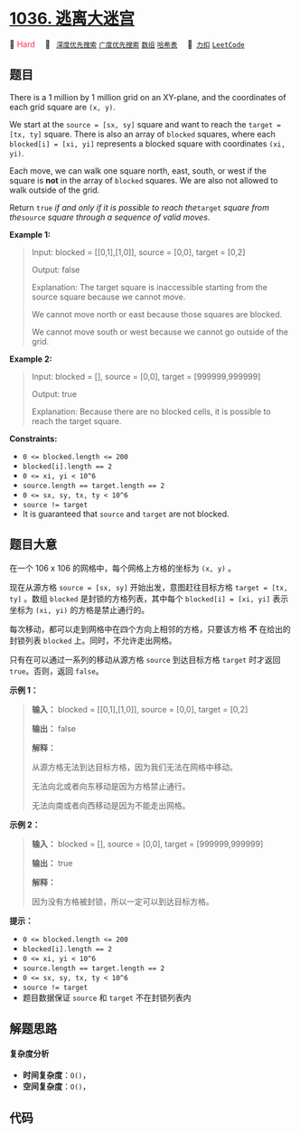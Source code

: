 # [1036. 逃离大迷宫](https://2xiao.github.io/leetcode-js/problem/1036.html)

🔴 <font color=#ff334b>Hard</font>&emsp; 🔖&ensp; [`深度优先搜索`](/tag/depth-first-search.md) [`广度优先搜索`](/tag/breadth-first-search.md) [`数组`](/tag/array.md) [`哈希表`](/tag/hash-table.md)&emsp; 🔗&ensp;[`力扣`](https://leetcode.cn/problems/escape-a-large-maze) [`LeetCode`](https://leetcode.com/problems/escape-a-large-maze)

## 题目

There is a 1 million by 1 million grid on an XY-plane, and the coordinates of
each grid square are `(x, y)`.

We start at the `source = [sx, sy]` square and want to reach the `target =
[tx, ty]` square. There is also an array of `blocked` squares, where each
`blocked[i] = [xi, yi]` represents a blocked square with coordinates `(xi,
yi)`.

Each move, we can walk one square north, east, south, or west if the square is
**not** in the array of `blocked` squares. We are also not allowed to walk
outside of the grid.

Return `true` _if and only if it is possible to reach the_`target` _square
from the_`source` _square through a sequence of valid moves_.



**Example 1:**

> Input: blocked = [[0,1],[1,0]], source = [0,0], target = [0,2]
> 
> Output: false
> 
> Explanation: The target square is inaccessible starting from the source square because we cannot move.
> 
> We cannot move north or east because those squares are blocked.
> 
> We cannot move south or west because we cannot go outside of the grid.

**Example 2:**

> Input: blocked = [], source = [0,0], target = [999999,999999]
> 
> Output: true
> 
> Explanation: Because there are no blocked cells, it is possible to reach the target square.

**Constraints:**

  * `0 <= blocked.length <= 200`
  * `blocked[i].length == 2`
  * `0 <= xi, yi < 10^6`
  * `source.length == target.length == 2`
  * `0 <= sx, sy, tx, ty < 10^6`
  * `source != target`
  * It is guaranteed that `source` and `target` are not blocked.


## 题目大意

在一个 106 x 106 的网格中，每个网格上方格的坐标为 `(x, y)` 。

现在从源方格 `source = [sx, sy]` 开始出发，意图赶往目标方格 `target = [tx, ty]` 。数组 `blocked`
是封锁的方格列表，其中每个 `blocked[i] = [xi, yi]` 表示坐标为 `(xi, yi)` 的方格是禁止通行的。

每次移动，都可以走到网格中在四个方向上相邻的方格，只要该方格 **不** 在给出的封锁列表 `blocked` 上。同时，不允许走出网格。

只有在可以通过一系列的移动从源方格 `source` 到达目标方格 `target` 时才返回 `true`。否则，返回 `false`。

**示例 1：**

> 
> 
> 
> 
> 
> **输入：** blocked = [[0,1],[1,0]], source = [0,0], target = [0,2]
> 
> **输出：** false
> 
> **解释：**
> 
> 从源方格无法到达目标方格，因为我们无法在网格中移动。
> 
> 无法向北或者向东移动是因为方格禁止通行。
> 
> 无法向南或者向西移动是因为不能走出网格。

**示例 2：**

> 
> 
> 
> 
> 
> **输入：** blocked = [], source = [0,0], target = [999999,999999]
> 
> **输出：** true
> 
> **解释：**
> 
> 因为没有方格被封锁，所以一定可以到达目标方格。
> 
> 

**提示：**

  * `0 <= blocked.length <= 200`
  * `blocked[i].length == 2`
  * `0 <= xi, yi < 10^6`
  * `source.length == target.length == 2`
  * `0 <= sx, sy, tx, ty < 10^6`
  * `source != target`
  * 题目数据保证 `source` 和 `target` 不在封锁列表内


## 解题思路

#### 复杂度分析

- **时间复杂度**：`O()`，
- **空间复杂度**：`O()`，

## 代码

```javascript

```